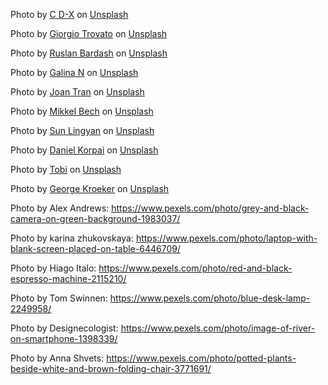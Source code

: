 Photo by <a href="https://unsplash.com/es/@cdx2?utm_source=unsplash&utm_medium=referral&utm_content=creditCopyText">C D-X</a> on <a href="https://unsplash.com/s/photos/product?utm_source=unsplash&utm_medium=referral&utm_content=creditCopyText">Unsplash</a>
  
Photo by <a href="https://unsplash.com/@giorgiotrovato?utm_source=unsplash&utm_medium=referral&utm_content=creditCopyText">Giorgio Trovato</a> on <a href="https://unsplash.com/s/photos/product?utm_source=unsplash&utm_medium=referral&utm_content=creditCopyText">Unsplash</a>
  
Photo by <a href="https://unsplash.com/@ruslanbardash?utm_source=unsplash&utm_medium=referral&utm_content=creditCopyText">Ruslan Bardash</a> on <a href="https://unsplash.com/s/photos/product?utm_source=unsplash&utm_medium=referral&utm_content=creditCopyText">Unsplash</a>
  
Photo by <a href="https://unsplash.com/@galina88?utm_source=unsplash&utm_medium=referral&utm_content=creditCopyText">Galina N</a> on <a href="https://unsplash.com/s/photos/product?utm_source=unsplash&utm_medium=referral&utm_content=creditCopyText">Unsplash</a>
  
Photo by <a href="https://unsplash.com/de/@joanofarts?utm_source=unsplash&utm_medium=referral&utm_content=creditCopyText">Joan Tran</a> on <a href="https://unsplash.com/s/photos/product?utm_source=unsplash&utm_medium=referral&utm_content=creditCopyText">Unsplash</a>

Photo by <a href="https://unsplash.com/fr/@bechbox?utm_source=unsplash&utm_medium=referral&utm_content=creditCopyText">Mikkel Bech</a> on <a href="https://unsplash.com/s/photos/product?utm_source=unsplash&utm_medium=referral&utm_content=creditCopyText">Unsplash</a>

Photo by <a href="https://unsplash.com/es/@sunlingyan?utm_source=unsplash&utm_medium=referral&utm_content=creditCopyText">Sun Lingyan</a> on <a href="https://unsplash.com/s/photos/product?utm_source=unsplash&utm_medium=referral&utm_content=creditCopyText">Unsplash</a>

Photo by <a href="https://unsplash.com/@danielkorpai?utm_source=unsplash&utm_medium=referral&utm_content=creditCopyText">Daniel Korpai</a> on <a href="https://unsplash.com/s/photos/product?utm_source=unsplash&utm_medium=referral&utm_content=creditCopyText">Unsplash</a>
  
Photo by <a href="https://unsplash.com/@waiheng_tobi?utm_source=unsplash&utm_medium=referral&utm_content=creditCopyText">Tobi</a> on <a href="https://unsplash.com/s/photos/product?utm_source=unsplash&utm_medium=referral&utm_content=creditCopyText">Unsplash</a>
  
Photo by <a href="https://unsplash.com/@gmk?utm_source=unsplash&utm_medium=referral&utm_content=creditCopyText">George Kroeker</a> on <a href="https://unsplash.com/s/photos/product?utm_source=unsplash&utm_medium=referral&utm_content=creditCopyText">Unsplash</a>
  
  Photo by Alex Andrews: https://www.pexels.com/photo/grey-and-black-camera-on-green-background-1983037/

  Photo by karina zhukovskaya: https://www.pexels.com/photo/laptop-with-blank-screen-placed-on-table-6446709/

  Photo by Hiago Italo: https://www.pexels.com/photo/red-and-black-espresso-machine-2115210/

  Photo by Tom Swinnen: https://www.pexels.com/photo/blue-desk-lamp-2249958/

  Photo by Designecologist: https://www.pexels.com/photo/image-of-river-on-smartphone-1398339/

  Photo by Anna Shvets: https://www.pexels.com/photo/potted-plants-beside-white-and-brown-folding-chair-3771691/